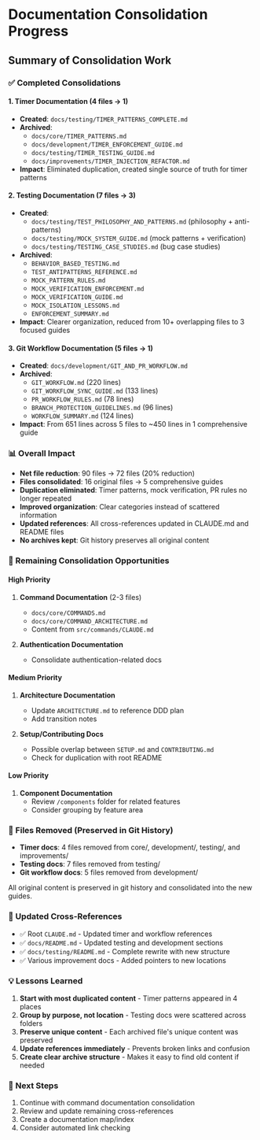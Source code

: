 # Documentation Consolidation Progress

## Summary of Consolidation Work

### ✅ Completed Consolidations

#### 1. Timer Documentation (4 files → 1)
- **Created**: `docs/testing/TIMER_PATTERNS_COMPLETE.md`
- **Archived**: 
  - `docs/core/TIMER_PATTERNS.md`
  - `docs/development/TIMER_ENFORCEMENT_GUIDE.md`
  - `docs/testing/TIMER_TESTING_GUIDE.md`
  - `docs/improvements/TIMER_INJECTION_REFACTOR.md`
- **Impact**: Eliminated duplication, created single source of truth for timer patterns

#### 2. Testing Documentation (7 files → 3)
- **Created**:
  - `docs/testing/TEST_PHILOSOPHY_AND_PATTERNS.md` (philosophy + anti-patterns)
  - `docs/testing/MOCK_SYSTEM_GUIDE.md` (mock patterns + verification)
  - `docs/testing/TESTING_CASE_STUDIES.md` (bug case studies)
- **Archived**:
  - `BEHAVIOR_BASED_TESTING.md`
  - `TEST_ANTIPATTERNS_REFERENCE.md`
  - `MOCK_PATTERN_RULES.md`
  - `MOCK_VERIFICATION_ENFORCEMENT.md`
  - `MOCK_VERIFICATION_GUIDE.md`
  - `MOCK_ISOLATION_LESSONS.md`
  - `ENFORCEMENT_SUMMARY.md`
- **Impact**: Clearer organization, reduced from 10+ overlapping files to 3 focused guides

#### 3. Git Workflow Documentation (5 files → 1)
- **Created**: `docs/development/GIT_AND_PR_WORKFLOW.md`
- **Archived**:
  - `GIT_WORKFLOW.md` (220 lines)
  - `GIT_WORKFLOW_SYNC_GUIDE.md` (133 lines)
  - `PR_WORKFLOW_RULES.md` (78 lines)
  - `BRANCH_PROTECTION_GUIDELINES.md` (96 lines)
  - `WORKFLOW_SUMMARY.md` (124 lines)
- **Impact**: From 651 lines across 5 files to ~450 lines in 1 comprehensive guide

### 📊 Overall Impact

- **Net file reduction**: 90 files → 72 files (20% reduction)
- **Files consolidated**: 16 original files → 5 comprehensive guides
- **Duplication eliminated**: Timer patterns, mock verification, PR rules no longer repeated
- **Improved organization**: Clear categories instead of scattered information
- **Updated references**: All cross-references updated in CLAUDE.md and README files
- **No archives kept**: Git history preserves all original content

### 🎯 Remaining Consolidation Opportunities

#### High Priority
1. **Command Documentation** (2-3 files)
   - `docs/core/COMMANDS.md`
   - `docs/core/COMMAND_ARCHITECTURE.md`
   - Content from `src/commands/CLAUDE.md`

2. **Authentication Documentation**
   - Consolidate authentication-related docs

#### Medium Priority
1. **Architecture Documentation**
   - Update `ARCHITECTURE.md` to reference DDD plan
   - Add transition notes

2. **Setup/Contributing Docs**
   - Possible overlap between `SETUP.md` and `CONTRIBUTING.md`
   - Check for duplication with root README

#### Low Priority
1. **Component Documentation**
   - Review `/components` folder for related features
   - Consider grouping by feature area

### 📁 Files Removed (Preserved in Git History)

- **Timer docs**: 4 files removed from core/, development/, testing/, and improvements/
- **Testing docs**: 7 files removed from testing/
- **Git workflow docs**: 5 files removed from development/

All original content is preserved in git history and consolidated into the new guides.

### 🔄 Updated Cross-References

- ✅ Root `CLAUDE.md` - Updated timer and workflow references
- ✅ `docs/README.md` - Updated testing and development sections
- ✅ `docs/testing/README.md` - Complete rewrite with new structure
- ✅ Various improvement docs - Added pointers to new locations

### 💡 Lessons Learned

1. **Start with most duplicated content** - Timer patterns appeared in 4 places
2. **Group by purpose, not location** - Testing docs were scattered across folders
3. **Preserve unique content** - Each archived file's unique content was preserved
4. **Update references immediately** - Prevents broken links and confusion
5. **Create clear archive structure** - Makes it easy to find old content if needed

### 🚀 Next Steps

1. Continue with command documentation consolidation
2. Review and update remaining cross-references
3. Create a documentation map/index
4. Consider automated link checking